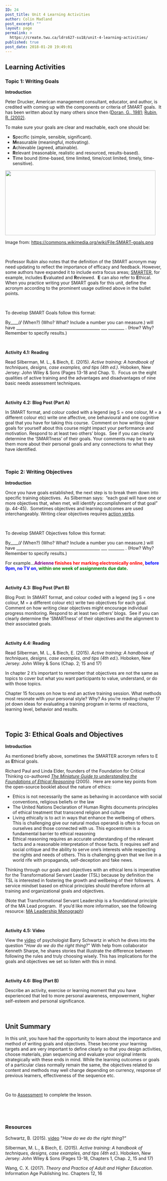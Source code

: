 ```yaml
---
ID: 24
post_title: Unit 4 Learning Activities
author: Colin Madland
post_excerpt: ""
layout: page
permalink: >
  https://create.twu.ca/ldrs627-su18/unit-4-learning-activities/
published: true
post_date: 2018-01-20 19:49:01
---
```

<h2><strong>Learning Activities</strong></h2>
<h3><strong>Topic 1: Writing Goals</strong></h3>
<strong>Introduction</strong>

Peter Drucker, American management consultant, educator, and author, is credited with coming up with the components or criteria of SMART goals.  It has been written about by many others since then (<a href="http://community.mis.temple.edu/mis0855002fall2015/files/2015/10/S.M.A.R.T-Way-Management-Review.pdf">Doran, G., 1981</a>; <a href="http://www.siop.org/tip/backissues/tipapr02/03rubin.aspx">Rubin, R. (2002)</a>.

To make sure your goals are clear and reachable, each one should be:
<ul>
 	<li><strong>S</strong>pecific (simple, sensible, significant).</li>
 	<li><strong>M</strong>easurable (meaningful, motivating).</li>
 	<li><strong>A</strong>chievable (agreed, attainable).</li>
 	<li><strong>R</strong>elevant (reasonable, realistic and resourced, results-based).</li>
 	<li><strong>T</strong>ime bound (time-based, time limited, time/cost limited, timely, time-sensitive).</li>
</ul>
<img class="wp-image-622 aligncenter" src="http://create.twu.ca/ldrs627-su18/files/2018/04/SMART-goals-300x129.png" alt="" width="482" height="208" />

Image from: <a href="https://commons.wikimedia.org/wiki/File:SMART-goals.png">https://commons.wikimedia.org/wiki/File:SMART-goals.png</a>

&nbsp;

Professor Rubin also notes that the definition of the SMART acronym may need updating to reflect the importance of efficacy and feedback. However, some authors have expanded it to include extra focus areas; <a href="https://leadersyndrome.files.wordpress.com/2015/03/deltanomix-leadersyndrome-smarter-goals.pdf">SMARTER,</a> for example, includes <strong>E</strong>valuated and <strong>R</strong>eviewed.  <strong>E</strong> can also refer to <strong>E</strong>thical.  When you practice writing your SMART goals for this unit, define the acronym according to the prominent usage outlined above in the bullet points.

&nbsp;

To develop SMART Goals follow this format:

By____/_____/_____ (When?) (Who? What? Include a number you can measure.) will have __________________________________________ ___ ________ . (How? Why? Remember to specify results.)

&nbsp;

<strong>Activity 4.1: Reading </strong>

Read Silberman, M. L., &amp; Biech, E. (2015). <em>Active training: A handbook of techniques, designs, case examples, and tips (4th ed.).</em> Hoboken, New Jersey: John Wiley &amp; Sons (Pages 13-18 and Chap. 1).  Focus on the eight qualities of active training and the advantages and disadvantages of nine basic needs assessment techniques.

&nbsp;

<strong>Activity 4.2: Blog Post (Part A)</strong>

In SMART format, and colour coded with a legend (eg S = one colour, M = a different colour etc) write one affective, one behavioural and one cognitive goal that you have for taking this course.  Comment on how writing clear goals for yourself about this course might impact your performance and motivation. Respond to at least two others’ blogs.  See if you can clearly determine the ‘SMARTness’ of their goals. Your comments may be to ask them more about their personal goals and any connections to what they have identified.

&nbsp;
<h3><strong>Topic 2: Writing Objectives</strong></h3>
<strong>Introduction</strong>

Once you have goals established, the next step is to break them down into specific training objectives.  As Silberman says:  “each goal will have one or more objectives that, when met, will identify accomplishment of that goal” (p. 44-45).  Sometimes objectives and learning outcomes are used interchangeably. Writing clear objectives requires <a href="https://www.bu.edu/cme/forms/RSS_forms/tips_for_writing_objectives.pdf">action verbs</a>.

&nbsp;

To develop SMART Objectives follow this format:

By____/_____/_____ (When?) (Who? What? Include a number you can measure.) will have __________________________________________ ___ ________ . (How? Why? Remember to specify results.)

For example…<strong><span style="color: #800080;">Adrienne </span><span style="color: #ff0000;">finishes her marking electronically online,</span> <span style="color: #0000ff;">before 9pm, no TV on,</span> <span style="color: #008000;">within one week of assignments due date.</span></strong>

<strong> </strong>

<strong>Activity 4.3: Blog Post (Part B)</strong>

Blog Post: In SMART format, and colour coded with a legend (eg S = one colour, M = a different colour etc) write two objectives for each goal.  Comment on how writing clear objectives might encourage individual progress monitoring. Respond to at least two others’ blogs.  See if you can clearly determine the ‘SMARTness’ of their objectives and the alignment to their associated goals.

&nbsp;

<strong>Activity 4.4: Reading</strong>

Read Silberman, M. L., &amp; Biech, E. (2015). <em>Active training: A handbook of techniques, designs, case examples, and tips (4th ed.</em>). Hoboken, New Jersey: John Wiley &amp; Sons (Chap. 2; 15 and 17)

In chapter 2 it’s important to remember that objectives are not the same as topics to cover but what you want participants to value, understand, or do with those topics.

Chapter 15 focuses on how to end an active training session. What methods most resonate with your personal style? Why?
As you’re reading chapter 17 jot down ideas for evaluating a training program in terms of reactions, learning level, behavior and results.

&nbsp;
<h2><strong>Topic 3: Ethical Goals and Objectives</strong></h2>
<strong>Introduction</strong>

As mentioned briefly above, sometimes the SMARTER acronym refers to E as <strong>E</strong>thical goals.

Richard Paul and Linda Elder, founders of the Foundation for Critical Thinking co-authored <a href="http://www.criticalthinking.org/files/SAM-EthicalReasoning2005.pdf"><em>The Miniature Guide to understanding the Foundations of Ethical Reasoning</em></a> (2005).  Here are some key points from the open-source booklet about the nature of ethics:
<ul>
 	<li>Ethics is not necessarily the same as behaving in accordance with social conventions, religious beliefs or the law</li>
 	<li>The United Nations Declaration of Human Rights documents principles of ethical treatment that transcend religion and culture</li>
 	<li>Living ethically is to act in ways that enhance the wellbeing of others. This is challenging give our natural modus operandi is often to focus on ourselves and those connected with us. This egocentrism is a fundamental barrier to ethical reasoning</li>
 	<li>Ethical reasoning requires an accurate understanding of the relevant facts and a reasonable interpretation of those facts. It requires self and social critique and the ability to serve one’s interests while respecting the rights and needs of others. This is challenging given that we live in a world rife with propaganda, self-deception and fake news.</li>
</ul>
Thinking through our goals and objectives with an ethical lens is imperative for the Transformational Servant Leader (TSL) because by definition the TSL is interested in fostering the growth and wellbeing of their followers.  A service mindset based on ethical principles should therefore inform all training and organizational goals and objectives.

(Note that Transformational Servant Leadership is a foundational principle of the MA Lead program.  If you’d like more information, see the following resource: <a href="http://create.twu.ca/ldrs627-su18/files/2018/04/MA-LDRS-Final_Monograph_2018.pdf">MA Leadership Monograph</a>)

<strong> </strong>

<strong>Activity 4.5: Video</strong>

View the <a href="https://www.ted.com/talks/barry_schwartz_using_our_practical_wisdom?utm_campaign=tedspread&amp;utm_medium=referral&amp;utm_source=tedcomshare">video</a> of psychologist Barry Schwartz in which he dives into the question "<em>How do we do the right thing</em>?" With help from collaborator Kenneth Sharpe, he shares stories that illustrate the difference between following the rules and truly choosing wisely. This has implications for the goals and objectives we set so listen with this in mind.

&nbsp;

<strong>Activity 4.6: Blog (Part B)</strong>

Describe an activity, exercise or learning moment that you have experienced that led to more personal awareness, empowerment, higher self-esteem and personal significance.

<strong> </strong>
<h2><strong>Unit Summary</strong></h2>
In this unit, you have had the opportunity to learn about the importance and method of writing goals and objectives. These become your learning targets and are very important to define clearly so that you design activities, choose materials, plan sequencing and evaluate your original intents strategically with these ends in mind. While the learning outcomes or goals of a particular class normally remain the same, the objectives related to content and methods may well change depending on currency, response of previous learners, effectiveness of the sequence etc.

<strong> </strong>

Go to <a href="https://create.twu.ca/ldrs627-su18/unit-4-learning-activities/">Assessment</a> to complete the lesson.

&nbsp;

&nbsp;
<h3><strong>Resources</strong></h3>
Schwartz, B. (2015). <a href="https://www.ted.com/talks/barry_schwartz_using_our_practical_wisdom?utm_campaign=tedspread&amp;utm_medium=referral&amp;utm_source=tedcomshare">video</a> "<em>How do we do the right thing</em>?"

Silberman, M. L., &amp; Biech, E. (2015). <em>Active training: A handbook of techniques, designs, case examples, and tips (4th ed</em>.). Hoboken, New Jersey: John Wiley &amp; Sons (Pages 13-18, Chapters 1, Chap. 2, 15 and 17)

Wang, C. X. (2017). <em>Theory and Practice of Adult and Higher Education</em>. Information Age Publishing Inc. Chapters 12, 16
